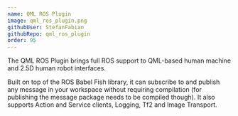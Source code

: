 ```yaml
---
name: QML ROS Plugin
image: qml_ros_plugin.png
githubUser: StefanFabian
githubRepo: qml_ros_plugin
order: 95
---
```

The QML ROS Plugin brings full ROS support to QML-based human machine and 2.5D human robot interfaces.

Built on top of the ROS Babel Fish library, it can subscribe to and publish any message in your workspace without requiring compilation (for publishing the message package needs to be compiled though).
It also supports Action and Service clients, Logging, Tf2 and Image Transport.
